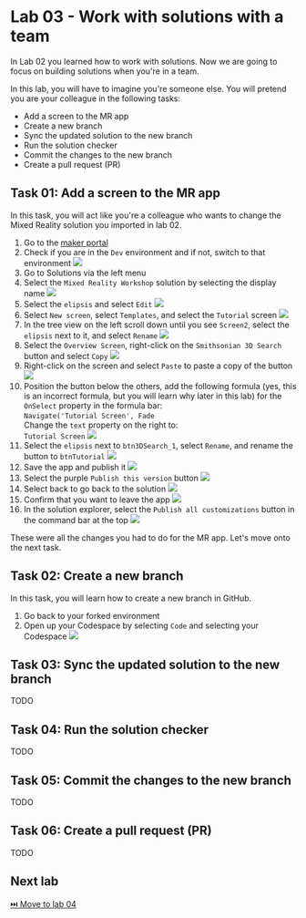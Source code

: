 # Lab 03 - Work with solutions with a team

In Lab 02 you learned how to work with solutions. Now we are going to focus on building solutions when you're in a team. 

In this lab, you will have to imagine you're someone else. You will pretend you are your colleague in the following tasks:

* Add a screen to the MR app
* Create a new branch
* Sync the updated solution to the new branch
* Run the solution checker
* Commit the changes to the new branch
* Create a pull request (PR)

## Task 01: Add a screen to the MR app

In this task, you will act like you're a colleague who wants to change the Mixed Reality solution you imported in lab 02. 

1. Go to the [maker portal](https://make.powerapps.com)
1. Check if you are in the `Dev` environment and if not, switch to that environment
        ![](./assets/check-environment-dev.png)
1. Go to Solutions via the left menu
1. Select the `Mixed Reality Workshop` solution by selecting the display name
        ![](./assets/add-screen-solution-open.png)
1. Select the `elipsis` and select `Edit`
        ![](./assets/add-screen-edit-app.png)
1. Select `New screen`, select `Templates`, and select the `Tutorial` screen
        ![](./assets/add-screen-add-new-screen.png)
1. In the tree view on the left scroll down until you see `Screen2`, select the `elipsis` next to it, and select `Rename`
        ![](./assets/add-screen-rename-new-screen.png)
1. Select the `Overview Screen`, right-click on the `Smithsonian 3D Search` button and select `Copy`
        ![](./assets/add-screen-rightclick-smiths3d-button.png)
1. Right-click on the screen and select `Paste` to paste a copy of the button
        ![](./assets/add-screen-rightclick-paste.png)
1. Position the button below the others, add the following formula (yes, this is an incorrect formula, but you will learn why later in this lab) for the `OnSelect` property in the formula bar:  
    `Navigate('Tutorial Screen', Fade`  
    Change the `text` property on the right to:  
    `Tutorial Screen`
        ![](./assets/add-screen-change-button-props.png)
1. Select the `elipsis` next to `btn3DSearch_1`, select `Rename`, and rename the button to `btnTutorial`
        ![](./assets/add-screen-rename-button.png)
1. Save the app and publish it
        ![](./assets/add-screen-save-publish.png)
1. Select the purple `Publish this version` button
        ![](./assets/add-screen-publish.png)
1. Select back to go back to the solution
        ![](./assets/add-screen-back.png)
1. Confirm that you want to leave the app
        ![](./assets/add-screen-leave-app.png)
1. In the solution explorer, select the `Publish all customizations` button in the command bar at the top
        ![](./assets/add-screen-publish-all.png)

These were all the changes you had to do for the MR app. Let's move onto the next task.

## Task 02: Create a new branch

In this task, you will learn how to create a new branch in GitHub. 

1. Go back to your forked environment
1. Open up your Codespace by selecting `Code` and selecting your Codespace
        ![](./assets/new-branch-open-codespace.png)

## Task 03: Sync the updated solution to the new branch

TODO

## Task 04: Run the solution checker

TODO

## Task 05: Commit the changes to the new branch

TODO

## Task 06: Create a pull request (PR)

TODO

## Next lab

[⏭️ Move to lab 04](../lab-04/README.md)

